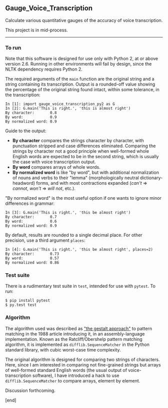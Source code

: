 ## Gauge_Voice_Transcription

Calculate various quantitative gauges of the accuracy of voice transcription.

This project is in mid-process.

---

### To run

 Note that this software is designed for use only with Python 2, at or above version 2.6. Running in other environments will fail by design, since the NLTK dependency requires Python 2.
 
 The required arguments of the `main` function are the original string and a string containing its transcription. Output is a rounded-off value showing the percentage of the original string found intact, within some tolerance, in the transcription:

    In [1]: import gauge_voice_transcription_py2 as G
    In [2]: G.main('This is right.', 'this is almost right')
    By character:       0.8
    By word:            0.9
    By normalized word: 0.9

 Guide to the output:

   * **By character** compares the strings character by character, with punctuation stripped and case differences eliminated. Comparing the strings by character not a good principle when well-formed whole English words are expected to be in the second string, which is usually the case with voice transcription output.
   * **By word** compares arrays of whole words.
   * **By normalized word** is like "by word", but with additional normalization of nouns and verbs to their "lemma" (morphologically neutral dictionary-headword) forms, and with most contractions expanded (_can't_ => _cannot_, _won't_ => _will not_, etc.). 

 "By normalized word" is the most useful option if one wants to ignore minor differences in grammar:

    In [3]: G.main('This is right.', 'this be almost right')
    By character:       0.7
    By word:            0.6
    By normalized word: 0.9

 By default, results are rounded to a single decimal place. For other precision, use a third argument `places`:

    In [4]: G.main('This is right.', 'this be almost right', places=2)
    By character:       0.73
    By word:            0.57
    By normalized word: 0.86

### Test suite

 There is a rudimentary test suite in `test`, intended for use with `pytest`. To run:

    $ pip install pytest
    $ py.test test

### Algorithm

 The algorithm used was described as ["the gestalt approach"](http://www.drdobbs.com/database/pattern-matching-the-gestalt-approach/database/pattern-matching-the-gestalt-approach/184407970?pgno=5) to pattern matching in the 1988 article introducing it, in an assembly-language implementation. Known as the Ratcliff/Obershelp pattern matching algorithm, it is implemented as `difflib.SequenceMatcher` in the Python standard library, with cubic worst-case time complexity.

 The original algorithm is designed for comparing two strings of characters. Here, since I am interested in comparing not fine-grained strings but arrays of well-formed standard English words (the usual output of voice-transcription software), I have introduced a hack to use `difflib.SequenceMatcher` to compare arrays, element by element.
 
 Discussion forthcoming.

[end]

